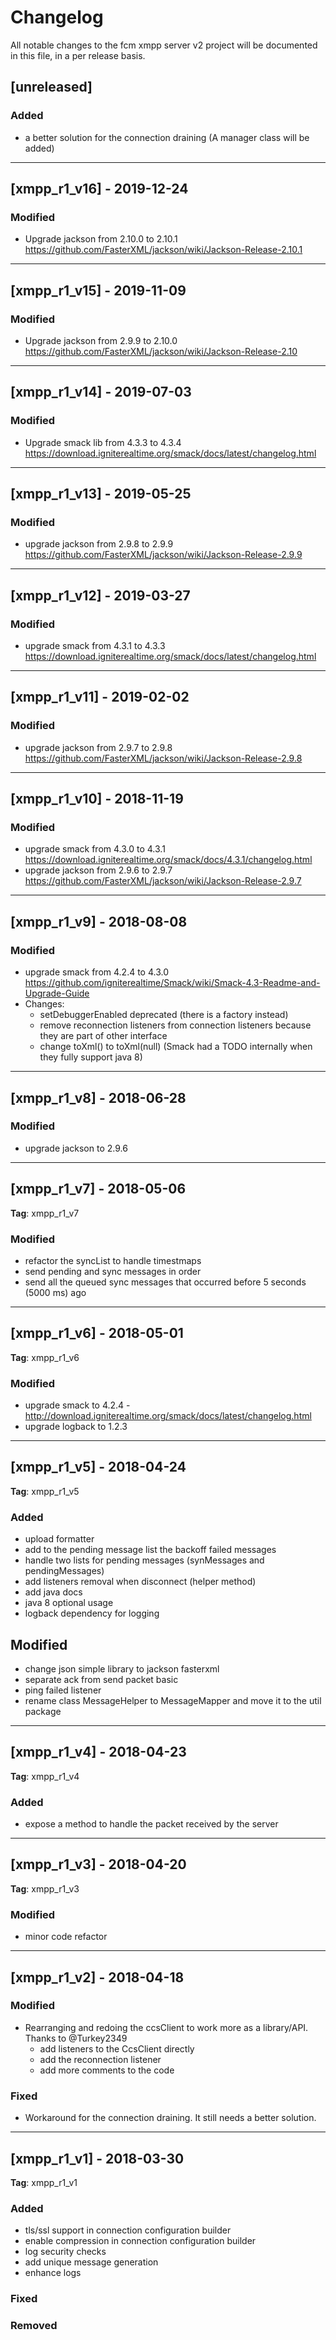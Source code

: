 # Changelog
All notable changes to the fcm xmpp server v2 project will be documented in this file, in a per release basis.

## [unreleased]

### Added
- a better solution for the connection draining (A manager class will be added)


-------------------------------------------------------------------------------------


## [xmpp_r1_v16] - 2019-12-24

### Modified
- Upgrade jackson from 2.10.0 to 2.10.1 https://github.com/FasterXML/jackson/wiki/Jackson-Release-2.10.1


-------------------------------------------------------------------------------------


## [xmpp_r1_v15] - 2019-11-09

### Modified
- Upgrade jackson from 2.9.9 to 2.10.0 https://github.com/FasterXML/jackson/wiki/Jackson-Release-2.10


-------------------------------------------------------------------------------------


## [xmpp_r1_v14] - 2019-07-03

### Modified
- Upgrade smack lib from 4.3.3 to 4.3.4 https://download.igniterealtime.org/smack/docs/latest/changelog.html


-------------------------------------------------------------------------------------


## [xmpp_r1_v13] - 2019-05-25

### Modified
- upgrade jackson from 2.9.8 to 2.9.9 https://github.com/FasterXML/jackson/wiki/Jackson-Release-2.9.9

-------------------------------------------------------------------------------------


## [xmpp_r1_v12] - 2019-03-27

### Modified
- upgrade smack from 4.3.1 to 4.3.3 https://download.igniterealtime.org/smack/docs/latest/changelog.html

-------------------------------------------------------------------------------------

## [xmpp_r1_v11] - 2019-02-02

### Modified
- upgrade jackson from 2.9.7 to 2.9.8 https://github.com/FasterXML/jackson/wiki/Jackson-Release-2.9.8

-------------------------------------------------------------------------------------

## [xmpp_r1_v10] - 2018-11-19

### Modified
- upgrade smack from 4.3.0 to 4.3.1 https://download.igniterealtime.org/smack/docs/4.3.1/changelog.html
- upgrade jackson from 2.9.6 to 2.9.7 https://github.com/FasterXML/jackson/wiki/Jackson-Release-2.9.7

-------------------------------------------------------------------------------------


## [xmpp_r1_v9] - 2018-08-08

### Modified
- upgrade smack from 4.2.4 to 4.3.0 https://github.com/igniterealtime/Smack/wiki/Smack-4.3-Readme-and-Upgrade-Guide
- Changes:
	- setDebuggerEnabled deprecated (there is a factory instead)
	- remove reconnection listeners from connection listeners because they are part of other interface
	- change toXml() to toXml(null) (Smack had a TODO internally when they fully support java 8)

-------------------------------------------------------------------------------------


## [xmpp_r1_v8] - 2018-06-28

### Modified
- upgrade jackson to 2.9.6

-------------------------------------------------------------------------------------

## [xmpp_r1_v7] - 2018-05-06
**Tag**: xmpp_r1_v7

### Modified
- refactor the syncList to handle timestmaps
- send pending and sync messages in order
- send all the queued sync messages that occurred before 5 seconds (5000 ms) ago

-------------------------------------------------------------------------------------

## [xmpp_r1_v6] - 2018-05-01
**Tag**: xmpp_r1_v6

### Modified
- upgrade smack to 4.2.4 - http://download.igniterealtime.org/smack/docs/latest/changelog.html
- upgrade logback to 1.2.3

-------------------------------------------------------------------------------------

## [xmpp_r1_v5] - 2018-04-24
**Tag**: xmpp_r1_v5

### Added
- upload formatter
- add to the pending message list the backoff failed messages
- handle two lists for pending messages (synMessages and pendingMessages)
- add listeners removal when disconnect (helper method)
- add java docs
- java 8 optional usage
- logback dependency for logging

## Modified
- change json simple library to jackson fasterxml
- separate ack from send packet basic
- ping failed listener
- rename class MessageHelper to MessageMapper and move it to the util package

-------------------------------------------------------------------------------------

## [xmpp_r1_v4] - 2018-04-23
**Tag**: xmpp_r1_v4

### Added
- expose a method to handle the packet received by the server

-------------------------------------------------------------------------------------

## [xmpp_r1_v3] - 2018-04-20
**Tag**: xmpp_r1_v3

### Modified
- minor code refactor

-------------------------------------------------------------------------------------

## [xmpp_r1_v2] - 2018-04-18

### Modified
- Rearranging and redoing the ccsClient to work more as a library/API. Thanks to @Turkey2349
   - add listeners to the CcsClient directly
   - add the reconnection listener
   - add more comments to the code
   
### Fixed
- Workaround for the connection draining. It still needs a better solution.

-------------------------------------------------------------------------------------

## [xmpp_r1_v1] - 2018-03-30
**Tag**: xmpp_r1_v1

### Added
- tls/ssl support in connection configuration builder
- enable compression in connection configuration builder
- log security checks
- add unique message generation
- enhance logs

### Fixed

### Removed